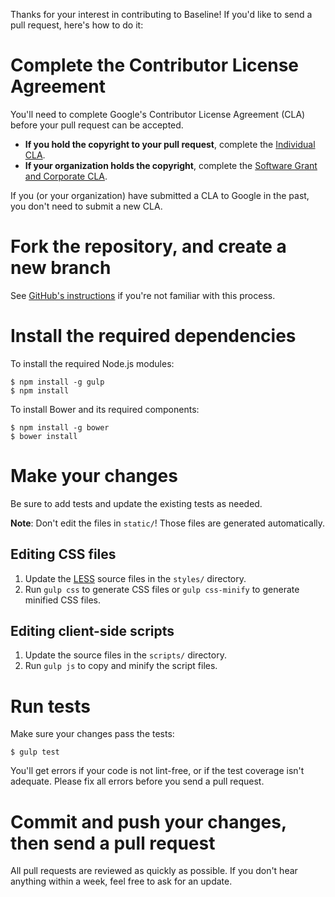 Thanks for your interest in contributing to Baseline! If you'd like to send a pull request, here's
how to do it:


# Complete the Contributor License Agreement

You'll need to complete Google's Contributor License Agreement (CLA) before your pull request can be
accepted.

+ **If you hold the copyright to your pull request**, complete the [Individual CLA][google-cla].
+ **If your organization holds the copyright**, complete the
[Software Grant and Corporate CLA][google-corp-cla].

If you (or your organization) have submitted a CLA to Google in the past, you don't need to submit a
new CLA.

[google-cla]: https://developers.google.com/open-source/cla/individual
[google-corp-cla]: https://developers.google.com/open-source/cla/corporate


# Fork the repository, and create a new branch

See [GitHub's instructions][fork-repo] if you're not familiar with this process.

[fork-repo]: https://help.github.com/articles/fork-a-repo


# Install the required dependencies

To install the required Node.js modules:

    $ npm install -g gulp
    $ npm install

To install Bower and its required components:

    $ npm install -g bower
    $ bower install


# Make your changes

Be sure to add tests and update the existing tests as needed.

**Note**: Don't edit the files in `static/`! Those files are generated automatically.

## Editing CSS files

1. Update the [LESS][less] source files in the `styles/` directory.
2. Run `gulp css` to generate CSS files or `gulp css-minify` to generate minified CSS files.

[less]: http://lesscss.org/

## Editing client-side scripts

1. Update the source files in the `scripts/` directory.
2. Run `gulp js` to copy and minify the script files.


# Run tests

Make sure your changes pass the tests:

    $ gulp test

You'll get errors if your code is not lint-free, or if the test coverage isn't adequate. Please fix
all errors before you send a pull request.


# Commit and push your changes, then send a pull request

All pull requests are reviewed as quickly as possible. If you don't hear anything within a week,
feel free to ask for an update.
